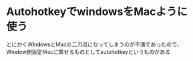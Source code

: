 

# AutohotkeyでwindowsをMacように使う

とにかくWindowsとMacの二刀流になってしまうのが不満であったので、Window側設定Macに寄せるものとしてautohotkeyというものがある
